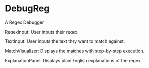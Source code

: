 # DebugReg
A Regex Debugger

RegexInput: User inputs their regex.

TextInput: User inputs the text they want to match against.

MatchVisualizer: Displays the matches with step-by-step execution.

ExplanationPanel: Displays plain English explanations of the regex.